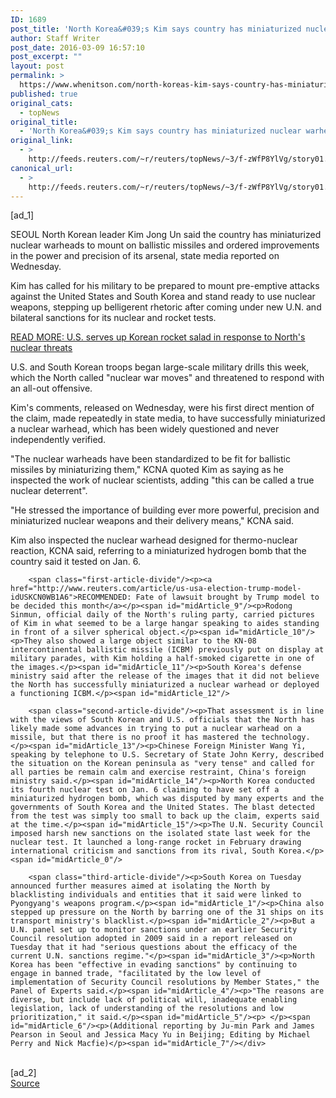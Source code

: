 ```yaml
---
ID: 1689
post_title: 'North Korea&#039;s Kim says country has miniaturized nuclear warheads'
author: Staff Writer
post_date: 2016-03-09 16:57:10
post_excerpt: ""
layout: post
permalink: >
  https://www.whenitson.com/north-koreas-kim-says-country-has-miniaturized-nuclear-warheads/
published: true
original_cats:
  - topNews
original_title:
  - 'North Korea&#039;s Kim says country has miniaturized nuclear warheads'
original_link:
  - >
    http://feeds.reuters.com/~r/reuters/topNews/~3/f-zWfP8YlVg/story01.htm
canonical_url:
  - >
    http://feeds.reuters.com/~r/reuters/topNews/~3/f-zWfP8YlVg/story01.htm
---
```

 [ad_1]
<br><div id="articleText">
<span id="midArticle_start"/>

<span id="midArticle_0"/><span class="focusParagraph" readability="5"><p><span class="articleLocation">SEOUL</span> North Korean leader Kim Jong Un said the country has miniaturized nuclear warheads to mount on ballistic missiles and ordered improvements in the power and precision of its arsenal, state media reported on Wednesday.</p></span><span id="midArticle_1"/><p>Kim has called for his military to be prepared to mount pre-emptive attacks against the United States and South Korea and stand ready to use nuclear weapons, stepping up belligerent rhetoric after coming under new U.N. and bilateral sanctions for its nuclear and rocket tests.</p><span id="midArticle_2"/><p><a href="http://www.reuters.com/article/us-southkorea-usa-northkorea-drills-idUSKCN0WB16H">READ MORE: U.S. serves up Korean rocket salad in response to North's nuclear threats</a></p><span id="midArticle_3"/><p>U.S. and South Korean troops began large-scale military drills this week, which the North called "nuclear war moves" and threatened to respond with an all-out offensive.</p><span id="midArticle_4"/><p>Kim's comments, released on Wednesday, were his first direct mention of the claim, made repeatedly in state media, to have successfully miniaturized a nuclear warhead, which has been widely questioned and never independently verified.</p><span id="midArticle_5"/><p>"The nuclear warheads have been standardized to be fit for ballistic missiles by miniaturizing them," KCNA quoted Kim as saying as he inspected the work of nuclear scientists, adding "this can be called a true nuclear deterrent".</p><span id="midArticle_6"/><p>"He stressed the importance of building ever more powerful, precision and miniaturized nuclear weapons and their delivery means," KCNA said.</p><span id="midArticle_7"/><p>Kim also inspected the nuclear warhead designed for thermo-nuclear reaction, KCNA said, referring to a miniaturized hydrogen bomb that the country said it tested on Jan. 6.</p><span id="midArticle_8"/>
        
        <span class="first-article-divide"/><p><a href="http://www.reuters.com/article/us-usa-election-trump-model-idUSKCN0WB1A6">RECOMMENDED: Fate of lawsuit brought by Trump model to be decided this month</a></p><span id="midArticle_9"/><p>Rodong Sinmun, official daily of the North's ruling party, carried pictures of Kim in what seemed to be a large hangar speaking to aides standing in front of a silver spherical object.</p><span id="midArticle_10"/><p>They also showed a large object similar to the KN-08 intercontinental ballistic missile (ICBM) previously put on display at military parades, with Kim holding a half-smoked cigarette in one of the images.</p><span id="midArticle_11"/><p>South Korea's defense ministry said after the release of the images that it did not believe the North has successfully miniaturized a nuclear warhead or deployed a functioning ICBM.</p><span id="midArticle_12"/>
        
        <span class="second-article-divide"/><p>That assessment is in line with the views of South Korean and U.S. officials that the North has likely made some advances in trying to put a nuclear warhead on a missile, but that there is no proof it has mastered the technology.</p><span id="midArticle_13"/><p>Chinese Foreign Minister Wang Yi, speaking by telephone to U.S. Secretary of State John Kerry, described the situation on the Korean peninsula as "very tense" and called for all parties be remain calm and exercise restraint, China's foreign ministry said.</p><span id="midArticle_14"/><p>North Korea conducted its fourth nuclear test on Jan. 6 claiming to have set off a miniaturized hydrogen bomb, which was disputed by many experts and the governments of South Korea and the United States. The blast detected from the test was simply too small to back up the claim, experts said at the time.</p><span id="midArticle_15"/><p>The U.N. Security Council imposed harsh new sanctions on the isolated state last week for the nuclear test. It launched a long-range rocket in February drawing international criticism and sanctions from its rival, South Korea.</p><span id="midArticle_0"/>
        
        <span class="third-article-divide"/><p>South Korea on Tuesday announced further measures aimed at isolating the North by blacklisting individuals and entities that it said were linked to Pyongyang's weapons program.</p><span id="midArticle_1"/><p>China also stepped up pressure on the North by barring one of the 31 ships on its transport ministry's blacklist.</p><span id="midArticle_2"/><p>But a U.N. panel set up to monitor sanctions under an earlier Security Council resolution adopted in 2009 said in a report released on Tuesday that it had "serious questions about the efficacy of the current U.N. sanctions regime."</p><span id="midArticle_3"/><p>North Korea has been "effective in evading sanctions" by continuing to engage in banned trade, "facilitated by the low level of implementation of Security Council resolutions by Member States," the Panel of Experts said.</p><span id="midArticle_4"/><p>"The reasons are diverse, but include lack of political will, inadequate enabling legislation, lack of understanding of the resolutions and low prioritization," it said.</p><span id="midArticle_5"/><p> </p><span id="midArticle_6"/><p>(Additional reporting by Ju-min Park and James Pearson in Seoul and Jessica Macy Yu in Beijing; Editing by Michael Perry and Nick Macfie)</p><span id="midArticle_7"/></div>
<br>[ad_2]
<br><a href="http://feeds.reuters.com/~r/reuters/topNews/~3/f-zWfP8YlVg/story01.htm">Source </a>